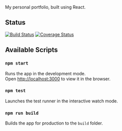 My personal portfolio, built using React.

## Status

[![Build Status](https://travis-ci.org/davinaizer/react-portfolio.svg?branch=master)](https://travis-ci.org/davinaizer/react-portfolio)
[![Coverage Status](https://coveralls.io/repos/github/davinaizer/react-portfolio/badge.svg?branch=master)](https://coveralls.io/github/davinaizer/react-portfolio?branch=master)

## Available Scripts

### `npm start`

Runs the app in the development mode.<br>
Open [http://localhost:3000](http://localhost:3000) to view it in the browser.

### `npm test`

Launches the test runner in the interactive watch mode.<br>

### `npm run build`

Builds the app for production to the `build` folder.<br>
